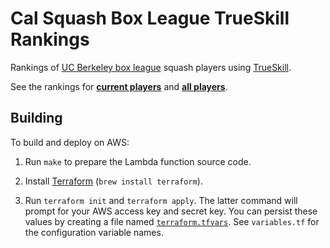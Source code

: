 # Cal Squash Box League TrueSkill Rankings

Rankings of [UC Berkeley box league](http://www.calsquash.com/boxleague/s4.php?file=current.players) squash players using [TrueSkill](https://www.microsoft.com/en-us/research/project/trueskill-ranking-system/).

See the rankings for **[current players](https://ankurdave.com/rankings-current.html)** and **[all players](https://ankurdave.com/rankings-all.html)**.

## Building

To build and deploy on AWS:

1. Run `make` to prepare the Lambda function source code.

2. Install [Terraform](terraform.io) (`brew install terraform`).

3. Run `terraform init` and `terraform apply`. The latter command will prompt for your AWS access key and secret key. You can persist these values by creating a file named [`terraform.tfvars`](https://www.terraform.io/intro/getting-started/variables.html#from-a-file). See `variables.tf` for the configuration variable names.
